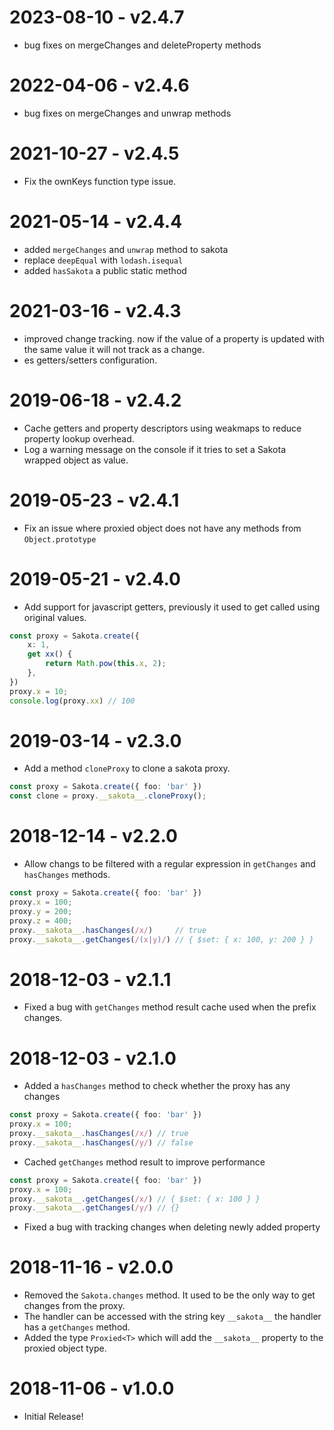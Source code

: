 # 2023-08-10 - v2.4.7

 - bug fixes on mergeChanges and deleteProperty methods

# 2022-04-06 - v2.4.6

 - bug fixes on mergeChanges and unwrap methods

# 2021-10-27 - v2.4.5

 - Fix the ownKeys function type issue.
 
# 2021-05-14 - v2.4.4

 - added `mergeChanges` and `unwrap` method to sakota
 - replace `deepEqual` with `lodash.isequal`
 - added `hasSakota` a public static method

# 2021-03-16 - v2.4.3

 - improved change tracking. now if the value of a property is updated with the same value it will not track as a change.
 - es getters/setters configuration.

# 2019-06-18 - v2.4.2

 - Cache getters and property descriptors using weakmaps to reduce property lookup overhead.
 - Log a warning message on the console if it tries to set a Sakota wrapped object as value.

# 2019-05-23 - v2.4.1

 - Fix an issue where proxied object does not have any methods from `Object.prototype`

# 2019-05-21 - v2.4.0

 - Add support for javascript getters, previously it used to get called using original values.

```ts
const proxy = Sakota.create({
    x: 1,
    get xx() {
        return Math.pow(this.x, 2);
    },
})
proxy.x = 10;
console.log(proxy.xx) // 100
```

# 2019-03-14 - v2.3.0

 - Add a method `cloneProxy` to clone a sakota proxy.

```ts
const proxy = Sakota.create({ foo: 'bar' })
const clone = proxy.__sakota__.cloneProxy();
```

# 2018-12-14 - v2.2.0

 - Allow changs to be filtered with a regular expression in `getChanges` and `hasChanges` methods.

```ts
const proxy = Sakota.create({ foo: 'bar' })
proxy.x = 100;
proxy.y = 200;
proxy.z = 400;
proxy.__sakota__.hasChanges(/x/)     // true
proxy.__sakota__.getChanges(/(x|y)/) // { $set: { x: 100, y: 200 } }
```

# 2018-12-03 - v2.1.1

 - Fixed a bug with `getChanges` method result cache used when the prefix changes.

# 2018-12-03 - v2.1.0

 - Added a `hasChanges` method to check whether the proxy has any changes

```ts
const proxy = Sakota.create({ foo: 'bar' })
proxy.x = 100;
proxy.__sakota__.hasChanges(/x/) // true
proxy.__sakota__.hasChanges(/y/) // false
```

 - Cached `getChanges` method result to improve performance

```ts
const proxy = Sakota.create({ foo: 'bar' })
proxy.x = 100;
proxy.__sakota__.getChanges(/x/) // { $set: { x: 100 } }
proxy.__sakota__.getChanges(/y/) // {}
```

 - Fixed a bug with tracking changes when deleting newly added property

# 2018-11-16 - v2.0.0

 - Removed the `Sakota.changes` method. It used to be the only way to get changes from the proxy.
 - The handler can be accessed with the string key `__sakota__` the handler has a `getChanges` method.
 - Added the type `Proxied<T>` which will add the `__sakota__` property to the proxied object type.

# 2018-11-06 - v1.0.0

 - Initial Release!
